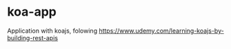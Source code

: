 # koa-app
Application with koajs, folowing https://www.udemy.com/learning-koajs-by-building-rest-apis
